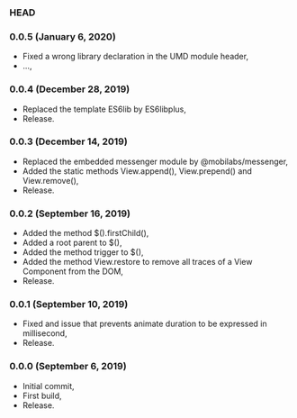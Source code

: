 ### HEAD

### 0.0.5 (January 6, 2020)

  * Fixed a wrong library declaration in the UMD module header,
  * ...,


### 0.0.4 (December 28, 2019)

  * Replaced the template ES6lib by ES6libplus,
  * Release.


### 0.0.3 (December 14, 2019)

  * Replaced the embedded messenger module by @mobilabs/messenger,
  * Added the static methods View.append(), View.prepend() and View.remove(),
  * Release.


### 0.0.2 (September 16, 2019)

  * Added the method $().firstChild(),
  * Added a root parent to $(),
  * Added the method trigger to $(),
  * Added the method View.restore to remove all traces of a View Component from the DOM,
  * Release.


### 0.0.1 (September 10, 2019)

  * Fixed and issue that prevents animate duration to be expressed in millisecond,
  * Release.


### 0.0.0 (September 6, 2019)

  * Initial commit,
  * First build,
  * Release.
